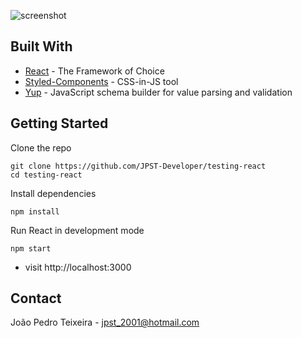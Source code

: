 ![screenshot](/src/images/screenshot.JPG)

## Built With

* [React](https://reactjs.org/) -  The Framework of Choice
* [Styled-Components](https://styled-components.com/) - CSS-in-JS tool
* [Yup](https://www.npmjs.com/package/yup) - JavaScript schema builder for value parsing and validation

## Getting Started

Clone the repo
```
git clone https://github.com/JPST-Developer/testing-react
cd testing-react
```

Install dependencies
```
npm install
```

Run React in development mode
```
npm start
```

* visit http://localhost:3000


## Contact

João Pedro Teixeira - jpst_2001@hotmail.com